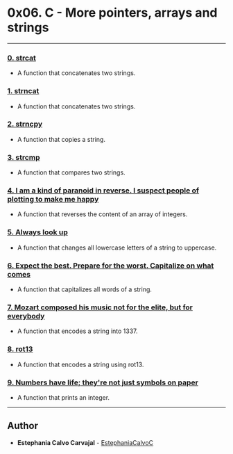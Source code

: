 # 0x06. C - More pointers, arrays and strings

---

### [0. strcat](./0-strcat.c)
* A function that concatenates two strings.


### [1. strncat](./1-strncat.c)
* A function that concatenates two strings.


### [2. strncpy](./2-strncpy.c)
* A function that copies a string.


### [3. strcmp](./3-strcmp.c)
* A function that compares two strings.


### [4. I am a kind of paranoid in reverse. I suspect people of plotting to make me happy](./4-rev_array.c)
* A function that reverses the content of an array of integers.


### [5. Always look up](./5-string_toupper.c)
* A function that changes all lowercase letters of a string to uppercase.


### [6. Expect the best. Prepare for the worst. Capitalize on what comes](./6-cap_string.c)
* A function that capitalizes all words of a string.


### [7. Mozart composed his music not for the elite, but for everybody](./7-leet.c)
* A function that encodes a string into 1337.


### [8. rot13](./8-rot13.c)
* A function that encodes a string using rot13.


### [9. Numbers have life; they're not just symbols on paper](./100-print_number.c)
* A function that prints an integer.

---

## Author
* **Estephania Calvo Carvajal** - [EstephaniaCalvoC](https://github.com/EstephaniaCalvoC)